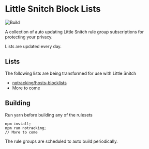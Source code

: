 # Little Snitch Block Lists

![Build](https://github.com/chrispaynter/little-snitch-block-lists/workflows/Build/badge.svg)

A collection of auto updating Little Snitch rule group subscriptions for protecting your privacy.

Lists are updated every day.

## Lists

The following lists are being transformed for use with Little Snitch

- [notracking/hosts-blocklists](https://github.com/notracking/hosts-blocklists)
- More to come

## Building

Run yarn before building any of the rulesets

```
npm install;
npm run notracking;
// More to come
```

The rule groups are scheduled to auto build periodically.

